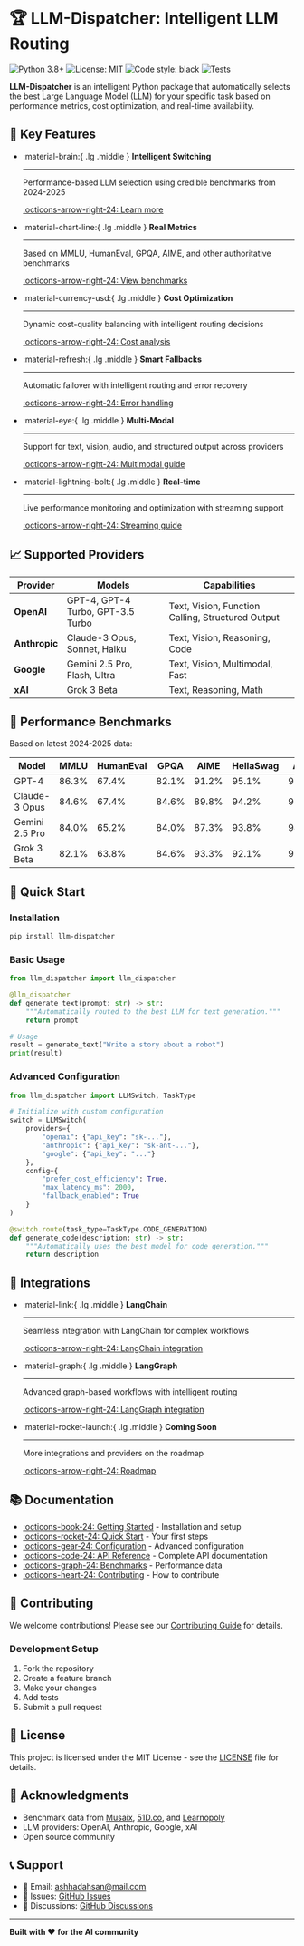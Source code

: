 # 🏆 LLM-Dispatcher: Intelligent LLM Routing

[![Python 3.8+](https://img.shields.io/badge/python-3.8+-blue.svg)](https://www.python.org/downloads/)
[![License: MIT](https://img.shields.io/badge/License-MIT-yellow.svg)](https://opensource.org/licenses/MIT)
[![Code style: black](https://img.shields.io/badge/code%20style-black-000000.svg)](https://github.com/psf/black)
[![Tests](https://img.shields.io/badge/tests-pytest-blue.svg)](https://pytest.org/)

**LLM-Dispatcher** is an intelligent Python package that automatically selects the best Large Language Model (LLM) for your specific task based on performance metrics, cost optimization, and real-time availability.

## 🚀 Key Features

<div class="grid cards" markdown>

- :material-brain:{ .lg .middle } **Intelligent Switching**

  ***

  Performance-based LLM selection using credible benchmarks from 2024-2025

  [:octicons-arrow-right-24: Learn more](user-guide/basic-usage.md)

- :material-chart-line:{ .lg .middle } **Real Metrics**

  ***

  Based on MMLU, HumanEval, GPQA, AIME, and other authoritative benchmarks

  [:octicons-arrow-right-24: View benchmarks](benchmarks/performance.md)

- :material-currency-usd:{ .lg .middle } **Cost Optimization**

  ***

  Dynamic cost-quality balancing with intelligent routing decisions

  [:octicons-arrow-right-24: Cost analysis](benchmarks/cost.md)

- :material-refresh:{ .lg .middle } **Smart Fallbacks**

  ***

  Automatic failover with intelligent routing and error recovery

  [:octicons-arrow-right-24: Error handling](user-guide/error-handling.md)

- :material-eye:{ .lg .middle } **Multi-Modal**

  ***

  Support for text, vision, audio, and structured output across providers

  [:octicons-arrow-right-24: Multimodal guide](user-guide/multimodal.md)

- :material-lightning-bolt:{ .lg .middle } **Real-time**

  ***

  Live performance monitoring and optimization with streaming support

  [:octicons-arrow-right-24: Streaming guide](user-guide/streaming.md)

</div>

## 📈 Supported Providers

| Provider      | Models                            | Capabilities                                      |
| ------------- | --------------------------------- | ------------------------------------------------- |
| **OpenAI**    | GPT-4, GPT-4 Turbo, GPT-3.5 Turbo | Text, Vision, Function Calling, Structured Output |
| **Anthropic** | Claude-3 Opus, Sonnet, Haiku      | Text, Vision, Reasoning, Code                     |
| **Google**    | Gemini 2.5 Pro, Flash, Ultra      | Text, Vision, Multimodal, Fast                    |
| **xAI**       | Grok 3 Beta                       | Text, Reasoning, Math                             |

## 🎯 Performance Benchmarks

Based on latest 2024-2025 data:

| Model          | MMLU  | HumanEval | GPQA  | AIME  | HellaSwag | ARC   | VQA   |
| -------------- | ----- | --------- | ----- | ----- | --------- | ----- | ----- |
| GPT-4          | 86.3% | 67.4%     | 82.1% | 91.2% | 95.1%     | 96.4% | 78.2% |
| Claude-3 Opus  | 84.6% | 67.4%     | 84.6% | 89.8% | 94.2%     | 95.8% | 76.8% |
| Gemini 2.5 Pro | 84.0% | 65.2%     | 84.0% | 87.3% | 93.8%     | 94.2% | 74.5% |
| Grok 3 Beta    | 82.1% | 63.8%     | 84.6% | 93.3% | 92.1%     | 93.8% | 71.2% |

## 🚀 Quick Start

### Installation

```bash
pip install llm-dispatcher
```

### Basic Usage

```python
from llm_dispatcher import llm_dispatcher

@llm_dispatcher
def generate_text(prompt: str) -> str:
    """Automatically routed to the best LLM for text generation."""
    return prompt

# Usage
result = generate_text("Write a story about a robot")
print(result)
```

### Advanced Configuration

```python
from llm_dispatcher import LLMSwitch, TaskType

# Initialize with custom configuration
switch = LLMSwitch(
    providers={
        "openai": {"api_key": "sk-..."},
        "anthropic": {"api_key": "sk-ant-..."},
        "google": {"api_key": "..."}
    },
    config={
        "prefer_cost_efficiency": True,
        "max_latency_ms": 2000,
        "fallback_enabled": True
    }
)

@switch.route(task_type=TaskType.CODE_GENERATION)
def generate_code(description: str) -> str:
    """Automatically uses the best model for code generation."""
    return description
```

## 🔗 Integrations

<div class="grid cards" markdown>

- :material-link:{ .lg .middle } **LangChain**

  ***

  Seamless integration with LangChain for complex workflows

  [:octicons-arrow-right-24: LangChain integration](integrations/coming-soon.md)

- :material-graph:{ .lg .middle } **LangGraph**

  ***

  Advanced graph-based workflows with intelligent routing

  [:octicons-arrow-right-24: LangGraph integration](integrations/coming-soon.md)

- :material-rocket-launch:{ .lg .middle } **Coming Soon**

  ***

  More integrations and providers on the roadmap

  [:octicons-arrow-right-24: Roadmap](integrations/coming-soon.md)

</div>

## 📚 Documentation

- [:octicons-book-24: Getting Started](getting-started/installation.md) - Installation and setup
- [:octicons-rocket-24: Quick Start](getting-started/quickstart.md) - Your first steps
- [:octicons-gear-24: Configuration](getting-started/configuration.md) - Advanced configuration
- [:octicons-code-24: API Reference](api/core.md) - Complete API documentation
- [:octicons-graph-24: Benchmarks](benchmarks/performance.md) - Performance data
- [:octicons-heart-24: Contributing](development/contributing.md) - How to contribute

## 🤝 Contributing

We welcome contributions! Please see our [Contributing Guide](development/contributing.md) for details.

### Development Setup

1. Fork the repository
2. Create a feature branch
3. Make your changes
4. Add tests
5. Submit a pull request

## 📄 License

This project is licensed under the MIT License - see the [LICENSE](about/license.md) file for details.

## 🙏 Acknowledgments

- Benchmark data from [Musaix](https://musaix.com/benchmarks-2025/), [51D.co](https://www.51d.co/llm-performance-benchmarking/), and [Learnopoly](https://learnopoly.com/the-ultimate-2025-guide-to-code-llm-benchmarks-and-performance-measures/)
- LLM providers: OpenAI, Anthropic, Google, xAI
- Open source community

## 📞 Support

- 📧 Email: ashhadahsan@mail.com
- 🐛 Issues: [GitHub Issues](https://github.com/ashhadahsan/llm-dispatcher/issues)
- 💬 Discussions: [GitHub Discussions](https://github.com/ashhadahsan/llm-dispatcher/discussions)

---

**Built with ❤️ for the AI community**

